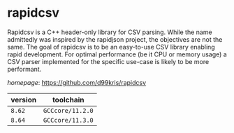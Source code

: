 # rapidcsv

Rapidcsv is a C++ header-only library for CSV parsing.  While the name admittedly was inspired by the rapidjson project,  the objectives are not the same. The goal of rapidcsv is to be  an easy-to-use CSV library enabling rapid development.  For optimal performance (be it CPU or memory usage) a CSV parser  implemented for the specific use-case is likely to be more performant.

*homepage*: <https://github.com/d99kris/rapidcsv>

version | toolchain
--------|----------
``8.62`` | ``GCCcore/11.2.0``
``8.64`` | ``GCCcore/11.3.0``
